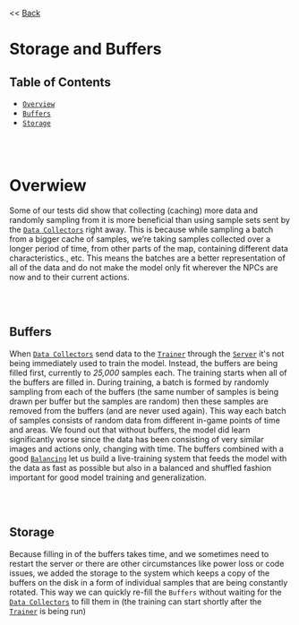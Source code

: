 << [Back](../../../)

# Storage and Buffers

## Table of Contents
- [`Overview`](#overview)
- [`Buffers`](#buffers)
- [`Storage`](#storage)

<br/>
<br/>

# Overwiew

Some of our tests did show that collecting (caching) more data and randomly sampling from it is more beneficial than using sample sets sent by the [`Data Collectors`](../project_info/system.md) right away. This is because while sampling a batch from a bigger cache of samples, we’re taking samples collected over a longer period of time, from other parts of the map, containing different data characteristics., etc. This means the batches are a better representation of all of the data and do not make the model only fit wherever the NPCs are now and to their current actions.

<br/>
<br/>

## Buffers

When [`Data Collectors`](../project_info/system.md) send data to the [`Trainer`](../project_info/system.md) through the [`Server`](../project_info/system.md) it's not being immediately used to train the model. Instead, the buffers are being filled first, currently to *25,000* samples each. The training starts when all of the buffers are filled in. During training, a batch is formed by randomly sampling from each of the buffers (the same number of samples is being drawn per buffer but the samples are random) then these samples are removed from the buffers (and are never used again). This way each batch of samples consists of random data from different in-game points of time and areas. We found out that without buffers, the model did learn significantly worse since the data has been consisting of very similar images and actions only, changing with time. The buffers combined with a good [`Balancing`](../project_info/data_balancing.md) let us build a live-training system that feeds the model with the data as fast as possible but also in a balanced and shuffled fashion important for good model training and generalization.

<br/>
<br/>

## Storage

Because filling in of the buffers takes time, and we sometimes need to restart the server or there are other circumstances like power loss or code issues, we added the storage to the system which keeps a copy of the buffers on the disk in a form of individual samples that are being constantly rotated. This way we can quickly re-fill the `Buffers` without waiting for the [`Data Collectors`](../project_info/system.md) to fill them in (the training can start shortly after the [`Trainer`](../project_info/system.md) is being run)
